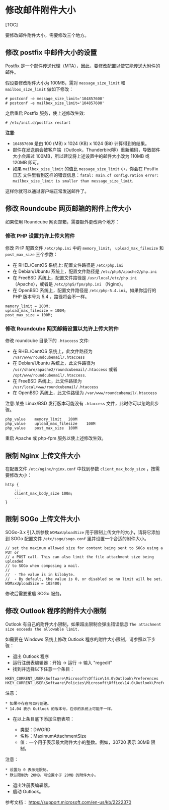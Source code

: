 # 修改邮件附件大小

[TOC]

要修改邮件附件大小，需要修改三个地方。

## 修改 postfix 中邮件大小的设置

Postfix 是一个邮件传送代理（MTA），因此，要修改配置以使它能传送大附件的邮件。

假设要修改附件大小为 100MB，需对 `message_size_limit` 和 `mailbox_size_limit`
做如下修改：

```
# postconf -e message_size_limit='104857600'
# postconf -e mailbox_size_limit='104857600'
```

之后重启 Postfix 服务，使上述修改生效:

```
# /etc/init.d/postfix restart
```

__注意__:

* `104857600` 是由 100 (MB) x 1024 (KB) x 1024 (Bit) 计算得到的结果。
* 邮件在发送前会被客户端（Outlook，Thunderbird等）重新编码，导致邮件大小会超过
  100MB，所以建议将上述设置中的邮件大小改为 110MB 或 120MB 即可。
* 如果 `mailbox_size_limit` 的值比 `message_size_limit` 小，你会在 Postfix 日志
  文件里看到这样的错误信息：`fatal: main.cf configuration error:
  mailbox_size_limit is smaller than message_size_limit`.

这样你就可以通过客户端正常发送邮件了。

## 修改 Roundcube 网页邮箱的附件上传大小

如果使用 Roundcube 网页邮箱，需要额外更改两个地方：

### 修改 PHP 设置允许上传大附件

修改 PHP 配置文件 `/etc/php.ini` 中的 `memory_limit`， `upload_max_filesize` 和 `post_max_size` 三个参数：

* 在 RHEL/CentOS 系统上: 配置文件路径是 `/etc/php.ini`
* 在 Debian/Ubuntu 系统上，配置文件路径是 `/etc/php5/apache2/php.ini`
* 在 FreeBSD 系统上，配置文件路径是 `/usr/local/etc/php.ini` （Apache），或者是 `/etc/php5/fpm/php.ini` （Nginx）。
* 在 OpenBSD 系统上，配置文件路径是 `/etc/php-5.4.ini`。如果你运行的 PHP 版本号为 5.4 ，路径将会不一样。

```
memory_limit = 200M;
upload_max_filesize = 100M;
post_max_size = 100M;
```

### 修改 Roundcube 网页邮箱设置以允许上传大附件

修改 roundcube 目录下的 `.htaccess` 文件:

* 在 RHEL/CentOS 系统上，此文件路径为 `/var/www/roundcubemail/.htaccess`
* 在 Debian/Ubuntu 系统上，此文件路径为 `/usr/share/apache2/roundcubemail/.htaccess` 或者
  `/opt/www/roundcubemail/.htaccess`.
* 在 FreeBSD 系统上，此文件路径为 `/usr/local/www/roundcubemail/.htaccess`
* 在 OpenBSD 系统上，此文件路径为 `/var/www/roundcubemail/.htaccess`

注意:某些 Linux/BSD 发行版本可能没有 `.htaccess` 文件，此时你可以忽略此步骤。

```
php_value    memory_limit   200M
php_value    upload_max_filesize    100M
php_value    post_max_size  100M
```

重启 Apache 或 php-fpm 服务以使上述修改生效。

## 限制 Nginx 上传文件大小

在配置文件 `/etc/nginx/nginx.conf` 中找到参数 `client_max_body_size`  ，按需要修改大小：

```
http {
    ...
    client_max_body_size 100m;
    ...
}
```

## 限制 SOGo 上传文件大小

SOGo-3.x 引入新参数 `WOMaxUploadSize` 用于限制上传文件的大小，请将它添加到 SOGo
配置文件 `/etc/sogo/sogo.conf` 里并设置一个合适的附件大小。

```
// set the maximum allowed size for content being sent to SOGo using a PUT or
// a POST call. This can also limit the file attachment size being uploaded
// to SOGo when composing a mail.
//
//  - The value is in kilobyte.
//  - By default, the value is 0, or disabled so no limit will be set.
WOMaxUploadSize = 102400;
```

修改后需要重启 SOGo 服务。

## 修改 Outlook 程序的附件大小限制

Outlook 有自己的附件大小限制，如果超出限制会弹出错误信息 `The
attachment size exceeds the allowable limit.`

如需要在 Windows 系统上修改 Outlook 程序的附件大小限制，请参照以下步骤：

* 退出 Outlook 程序
* 运行注册表编辑器：开始 -> 运行 -> 输入 "regedit"
* 找到并选择以下任意一个条目：

```
HKEY_CURRENT_USER\Software\Microsoft\Office\14.0\Outlook\Preferences
HKEY_CURRENT_USER\Software\Policies\Microsoft\Office\14.0\Outlook\Preferences
```

注意：

    * 如果不存在可自行创建。
    * 14.04 表示 Outlook 的版本号，在你的系统上可能不一样。

* 在以上条目底下添加注册表项：

    * 类型：DWORD
    * 名称：MaximumAttachmentSize
    * 值：一个用于表示最大附件大小的整数。例如，30720 表示 30MB 限制。

注意：

    * 设置为 0 表示无限制。
    * 默认限制为 20MB。可设置小于 20MB 的附件大小。

* 退出注册表编辑器。
* 启动 Outlook。

参考文档： <https://support.microsoft.com/en-us/kb/2222370>
